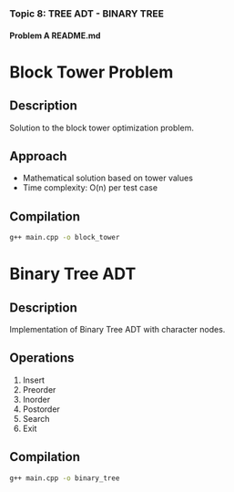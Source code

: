 
### Topic 8: TREE ADT - BINARY TREE

#### Problem A README.md

# Block Tower Problem

## Description
Solution to the block tower optimization problem.

## Approach
- Mathematical solution based on tower values
- Time complexity: O(n) per test case

## Compilation
```bash
g++ main.cpp -o block_tower
```



# Binary Tree ADT

## Description
Implementation of Binary Tree ADT with character nodes.

## Operations
1. Insert
2. Preorder
3. Inorder
4. Postorder
5. Search
6. Exit

## Compilation
```bash
g++ main.cpp -o binary_tree
```
